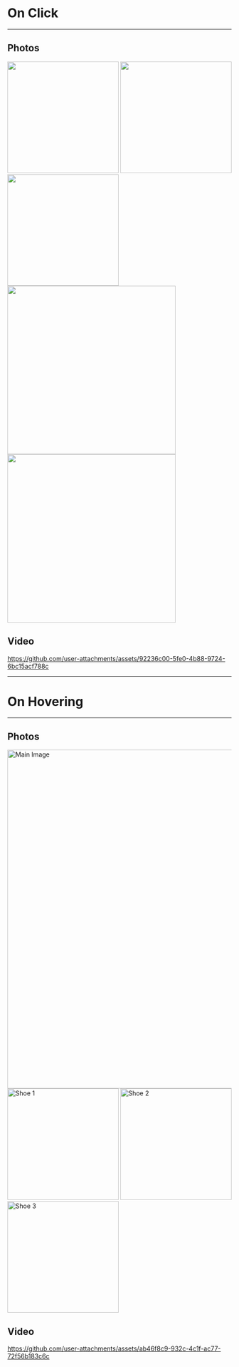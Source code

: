 # On Click

---

## Photos

<p float="left">
  <img src="https://github.com/user-attachments/assets/1b6d3452-7df5-4258-aefa-099064b37bca" width="250" />
  <img src="https://github.com/user-attachments/assets/b2f8102e-a5b7-41d5-a0f6-78e586ce210c" width="250" />
  <img src="https://github.com/user-attachments/assets/1d7a61ed-59da-41f3-8937-9dab924e1700" width="250" />
  <img src="https://github.com/user-attachments/assets/e3a6ff82-b183-4d36-b0dd-2b4d6f54f87c" width="378" />
  <img src="https://github.com/user-attachments/assets/2d662d1b-99a9-4cd4-aa5a-d75f1bb7bde4" width="378" />
</p>

## Video

https://github.com/user-attachments/assets/92236c00-5fe0-4b88-9724-6bc15acf788c

--- 

# On Hovering

---

## Photos

<img width="760" alt="Main Image" src="https://github.com/user-attachments/assets/21d873ef-2744-4d80-bf1e-fd4fdd2214b9" />
<img width="250" alt="Shoe 1" src="https://github.com/user-attachments/assets/30d7cd0a-dbac-4204-adf8-7ce5b53d64c6" />
<img width="250" alt="Shoe 2" src="https://github.com/user-attachments/assets/0d5680aa-a4d7-4e92-a768-669d73506429" />
<img width="250" alt="Shoe 3" src="https://github.com/user-attachments/assets/bd8908cd-0ecc-49c7-b1f1-94aa784b1f0c" />

## Video

https://github.com/user-attachments/assets/ab46f8c9-932c-4c1f-ac77-72f56b183c6c
